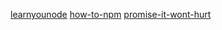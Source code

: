 [learnyounode](https://github.com/workshopper/learnyounode)
[how-to-npm](https://github.com/workshopper/how-to-npm)
[promise-it-wont-hurt](https://github.com/stevekane/promise-it-wont-hurt)